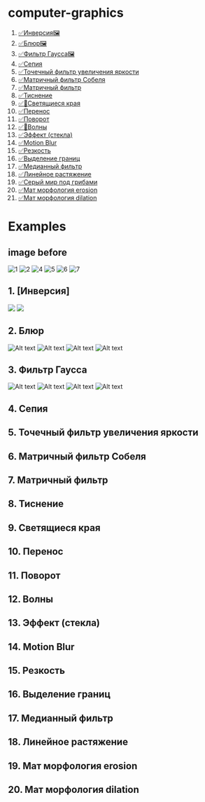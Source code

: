 # computer-graphics
1. [✅Инверсия](https://github.com/Namxobick/computer-graphics/blob/main/image_editor/filters_opencv/filters/point_filters/inversion.py)[🖼️](https://github.com/UNNSE21/computer-graphics/edit/main/image_editor#1-%D0%B8%D0%BD%D0%B2%D0%B5%D1%80%D1%81%D0%B8%D1%8F)
2. [✅Блюр](https://github.com/Namxobick/computer-graphics/tree/main/image_editor/filters_opencv/filters/local_filters/arithmetic_mean)[🖼️](https://github.com/UNNSE21/computer-graphics/edit/main/image_editor#2-%D0%B1%D0%BB%D1%8E%D1%80)
3. [✅Фильтр Гаусса](https://github.com/Namxobick/computer-graphics/tree/main/image_editor/filters_opencv/filters/local_filters/matrixfilters)[🖼️](https://github.com/UNNSE21/computer-graphics/edit/main/image_editor#3-%D1%84%D0%B8%D0%BB%D1%8C%D1%82%D1%80-%D0%B3%D0%B0%D1%83%D1%81%D1%81%D0%B0)
5. [✅Сепия](https://github.com/Namxobick/computer-graphics/blob/main/image_editor/filters_opencv/filters/point_filters/sepia.py)
6. [✅Точечный фильтр увеличения яркости](https://github.com/Namxobick/computer-graphics/blob/main/image_editor/filters_opencv/filters/point_filters/changing_brightness.py)
7. [✅Матричный фильтр Собеля](https://github.com/Namxobick/computer-graphics/tree/main/image_editor/filters_opencv/filters/local_filters/matrixfilters)
8. [✅Матричный фильтр](https://github.com/Namxobick/computer-graphics/tree/main/image_editor/filters_opencv/filters/local_filters/matrixfilters)
9. [✅Тиснение](https://github.com/UNNSE21/computer-graphics/blob/main/image_editor/filters_opencv/filters/global_filters/embossing.py)
10. [✅🔧Светящиеся края](https://github.com/UNNSE21/computer-graphics/blob/main/image_editor/filters_opencv/filters/global_filters/rainbow_border.py)
11. [✅Перенос](https://github.com/Namxobick/computer-graphics/blob/main/image_editor/filters_opencv/filters/point_filters/relocation.py)
12. [✅Поворот](https://github.com/Namxobick/computer-graphics/blob/main/image_editor/filters_opencv/filters/point_filters/rotation.py)
13. [✅🔧Волны](https://github.com/Namxobick/computer-graphics/blob/main/image_editor/filters_opencv/filters/point_filters/waves.py)
14. [✅Эффект (стекла)](https://github.com/Namxobick/computer-graphics/blob/main/image_editor/filters_opencv/filters/point_filters/glass.py)
15. [✅Motion Blur](https://github.com/Namxobick/computer-graphics/tree/main/image_editor/filters_opencv/filters/local_filters/matrixfilters)
16. [✅Резкость](https://github.com/Namxobick/computer-graphics/tree/main/image_editor/filters_opencv/filters/local_filters/matrixfilters)
17. [✅Выделение границ](https://github.com/Namxobick/computer-graphics/tree/main/image_editor/filters_opencv/filters/local_filters/matrixfilters)
18. [✅Медианный фильтр](https://github.com/UNNSE21/computer-graphics/blob/main/image_editor/filters_opencv/filters/local_filters/median.py)
19. [✅Линейное растяжение](https://github.com/Namxobick/computer-graphics/blob/main/image_editor/filters_opencv/filters/global_filters/linear_stretch.py)
20. [✅Серый мир под грибами](https://github.com/UNNSE21/computer-graphics/blob/main/image_editor/filters_opencv/filters/point_filters/gray_scale.py)
21. [✅Мат морфология erosion](https://github.com/UNNSE21/computer-graphics/blob/main/image_editor/filters_opencv/filters/local_filters/erosion.py)
22. [✅Мат морфология dilation](https://github.com/UNNSE21/computer-graphics/blob/main/image_editor/filters_opencv/filters/local_filters/dilation.py)

# Examples
## image before
![1](https://user-images.githubusercontent.com/56769104/222500383-a0c654c8-7b1a-4cf4-8218-c8d0ed32d7eb.png)
![2](https://user-images.githubusercontent.com/56769104/222500460-f9350651-89fc-4db9-a8c7-d24e2ad40386.png)
![4](https://user-images.githubusercontent.com/56769104/222500497-f1ceec55-d8f4-4843-a9b3-7028a93be01d.png)
![5](https://user-images.githubusercontent.com/56769104/222515717-45d1c1cf-5a23-4e44-8a50-b16e175c2bd0.png)
![6](https://user-images.githubusercontent.com/56769104/222500509-e36d72fd-2f19-4c46-85ad-ca7ead9f89a6.png)
![7](https://user-images.githubusercontent.com/56769104/222500527-20f0b5aa-07c8-4383-821f-fd0df9df1a15.png)
## 1. [Инверсия]
![](https://user-images.githubusercontent.com/56769104/222506030-b0468530-93cc-4285-a951-3943252130b3.png)
![](https://user-images.githubusercontent.com/56769104/222506513-968a8e87-9be9-4426-bc1c-a74926437e49.png)
## 2. Блюр
![Alt text](https://user-images.githubusercontent.com/56769104/222507340-18628c43-d729-4564-930c-fe1198af6b05.png "blur(image,1,1)")
![Alt text](https://user-images.githubusercontent.com/56769104/222508381-bc3be635-103e-456a-9272-eed135d1993a.png "blur(image,3,3)")
![Alt text](https://user-images.githubusercontent.com/56769104/222509481-5223a3a8-9c52-42d8-84cf-eee3aefe80f3.png "blur(image,1,1)")
![Alt text](https://user-images.githubusercontent.com/56769104/222509020-9c88ce41-0403-4175-b536-44e1b113ee98.png "blur(image,3,3)")

## 3. Фильтр Гаусса
![Alt text](https://user-images.githubusercontent.com/56769104/222517588-ebbce365-249d-40fb-87bc-95a5a32b982e.png "matrix_gaussian_blur(image,1,1,2)")
![Alt text](https://user-images.githubusercontent.com/56769104/222517589-c1842a79-111b-4489-83e7-1f491ff3e260.png "matrix_gaussian_blur(image,5,5,2)")
![Alt text](https://user-images.githubusercontent.com/56769104/222517590-c507ac15-401c-4cc8-90c7-7fc826b8c766.png "matrix_gaussian_blur(image,1,1,10)")
![Alt text](https://user-images.githubusercontent.com/56769104/222517577-d4ccedb4-5238-4d10-a806-6cfe04ea12e6.png "matrix_gaussian_blur(image,5,5,10)")
## 4. Сепия
## 5. Точечный фильтр увеличения яркости
## 6. Матричный фильтр Собеля
## 7. Матричный фильтр
## 8. Тиснение
## 9. Светящиеся края
## 10. Перенос
## 11. Поворот
## 12. Волны
## 13. Эффект (стекла)
## 14. Motion Blur
## 15. Резкость
## 16. Выделение границ
## 17. Медианный фильтр
## 18. Линейное растяжение
## 19. Мат морфология erosion
## 20. Мат морфология dilation
